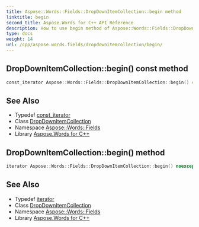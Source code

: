 ```yaml
---
title: Aspose::Words::Fields::DropDownItemCollection::begin method
linktitle: begin
second_title: Aspose.Words for C++ API Reference
description: How to use begin method of Aspose::Words::Fields::DropDownItemCollection class in C++.
type: docs
weight: 14
url: /cpp/aspose.words.fields/dropdownitemcollection/begin/
---
```

## DropDownItemCollection::begin() const method




```cpp
const_iterator Aspose::Words::Fields::DropDownItemCollection::begin() const noexcept
```

## See Also

* Typedef [const_iterator](../const_iterator/)
* Class [DropDownItemCollection](../)
* Namespace [Aspose::Words::Fields](../../)
* Library [Aspose.Words for C++](../../../)
## DropDownItemCollection::begin() method




```cpp
iterator Aspose::Words::Fields::DropDownItemCollection::begin() noexcept
```

## See Also

* Typedef [iterator](../iterator/)
* Class [DropDownItemCollection](../)
* Namespace [Aspose::Words::Fields](../../)
* Library [Aspose.Words for C++](../../../)
